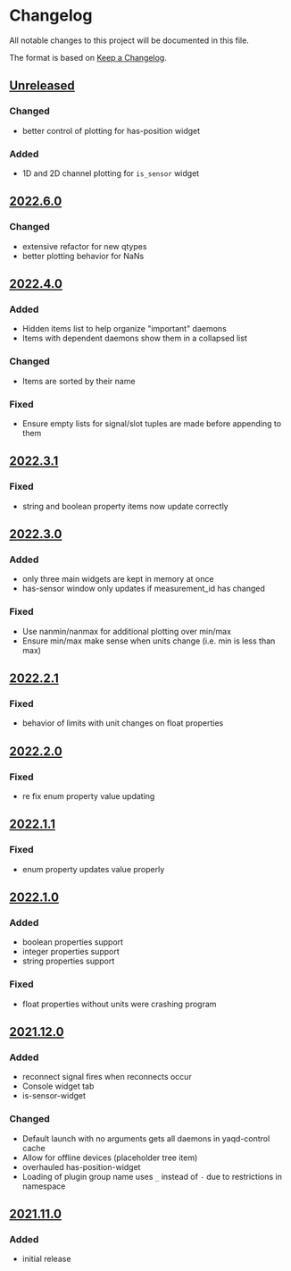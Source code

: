 # Changelog
All notable changes to this project will be documented in this file.

The format is based on [Keep a Changelog](https://keepachangelog.com/).

## [Unreleased]

### Changed
- better control of plotting for has-position widget

### Added
- 1D and 2D channel plotting for `is_sensor` widget

## [2022.6.0]

### Changed
- extensive refactor for new qtypes
- better plotting behavior for NaNs

## [2022.4.0]

### Added
- Hidden items list to help organize "important" daemons
- Items with dependent daemons show them in a collapsed list

### Changed
- Items are sorted by their name

### Fixed
- Ensure empty lists for signal/slot tuples are made before appending to them

## [2022.3.1]

### Fixed
- string and boolean property items now update correctly

## [2022.3.0]

### Added
- only three main widgets are kept in memory at once
- has-sensor window only updates if measurement_id has changed

### Fixed
- Use nanmin/nanmax for additional plotting over min/max
- Ensure min/max make sense when units change (i.e. min is less than max)

## [2022.2.1]

### Fixed
- behavior of limits with unit changes on float properties

## [2022.2.0]

### Fixed
- re fix enum property value updating

## [2022.1.1]

### Fixed
- enum property updates value properly

## [2022.1.0]

### Added
- boolean properties support
- integer properties support
- string properties support

### Fixed
- float properties without units were crashing program

## [2021.12.0]

### Added
- reconnect signal fires when reconnects occur
- Console widget tab
- is-sensor-widget

### Changed
- Default launch with no arguments gets all daemons in yaqd-control cache
- Allow for offline devices (placeholder tree item)
- overhauled has-position-widget
- Loading of plugin group name uses `_` instead of `-` due to restrictions in namespace

## [2021.11.0]

### Added
- initial release


[Unreleased]: https://github.com/yaq/yaqc-qtpy/compare/v2022.6.0...main
[2022.6.0]: https://github.com/yaq/yaqc-qtpy/compare/v2022.4.0...v2022.6.0
[2022.4.0]: https://github.com/yaq/yaqc-qtpy/compare/v2022.3.1...v2022.4.0
[2022.3.1]: https://github.com/yaq/yaqc-qtpy/compare/v2022.3.0...v2022.3.1
[2022.3.0]: https://github.com/yaq/yaqc-qtpy/compare/v2022.2.1...v2022.3.0
[2022.2.1]: https://github.com/yaq/yaqc-qtpy/compare/v2022.2.0...v2022.2.1
[2022.2.0]: https://github.com/yaq/yaqc-qtpy/compare/v2022.1.1...v2022.2.0
[2022.1.1]: https://github.com/yaq/yaqc-qtpy/compare/v2022.1.0...v2022.1.1
[2022.1.0]: https://github.com/yaq/yaqc-qtpy/compare/v2021.12.0...v2022.1.0
[2021.12.0]: https://github.com/yaq/yaqc-qtpy/compare/v2021.11.0...v2021.12.0
[2021.11.0]: https://github.com/yaq/yaqc-qtpy/tags/v2021.11.0
